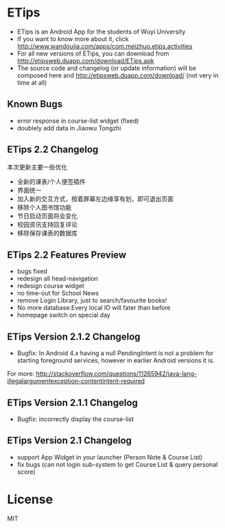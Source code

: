 # ETips

* ETips is an Android App for the students of Wuyi University
* If you want to know more about it, click http://www.wandoujia.com/apps/com.meizhuo.etips.activities
* For all new versions of ETips, you can download from http://etipsweb.duapp.com/download/ETips.apk
* The source code and changelog (or update information) will be composed here and http://etipsweb.duapp.com/download/  (not very in time at all)

## Known Bugs

* error response in course-list widget (fixed)
* doublely add data in Jiaowu Tongzhi

## ETips 2.2 Changelog

本次更新主要一些优化

* 全新的课表/个人便签插件
* 界面统一
* 加入新的交互方式，按着屏幕左边缘享有划，即可退出页面
* 移除个人图书馆功能
* 节日启动页面将会变化
* 校园资讯支持回复评论
* 移除保存课表的数据库

## ETips 2.2 Features Preview

* bugs fixed 
* redesign all head-navigation
* redesign course widget  
* no time-out for School News
* remove Login Library, just to search/favourite books!
* No more database.Every local IO will fater than before
* homepage switch on special day

## ETips Version 2.1.2 Changelog

* Bugfix:  In Android 4.x having a null PendingIntent is not a problem for starting foreground services, however in earlier Android versions it is.

For more: http://stackoverflow.com/questions/11265942/java-lang-illegalargumentexception-contentintent-required

## ETips Version 2.1.1 Changelog

* Bugfix: incorrectly display the course-list

## ETips Version 2.1 Changelog

* support App Widget in your launcher (Person Note &  Course List) 
* fix bugs (can not login sub-system to get Course List & query personal score) 

# License

MIT
